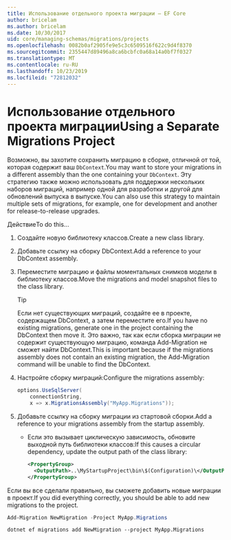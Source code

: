 ```yaml
---
title: Использование отдельного проекта миграции — EF Core
author: bricelam
ms.author: bricelam
ms.date: 10/30/2017
uid: core/managing-schemas/migrations/projects
ms.openlocfilehash: 0082b0af2905fe9e5c3c6509516f622c9d4f8370
ms.sourcegitcommit: 2355447d89496a8ca6bcbfc0a68a14a0bf7f0327
ms.translationtype: MT
ms.contentlocale: ru-RU
ms.lasthandoff: 10/23/2019
ms.locfileid: "72812032"
---
```

# <a name="using-a-separate-migrations-project"></a><span data-ttu-id="14883-102">Использование отдельного проекта миграции</span><span class="sxs-lookup"><span data-stu-id="14883-102">Using a Separate Migrations Project</span></span>

<span data-ttu-id="14883-103">Возможно, вы захотите сохранить миграцию в сборке, отличной от той, которая содержит ваш `DbContext`.</span><span class="sxs-lookup"><span data-stu-id="14883-103">You may want to store your migrations in a different assembly than the one containing your `DbContext`.</span></span> <span data-ttu-id="14883-104">Эту стратегию также можно использовать для поддержки нескольких наборов миграций, например одной для разработки и другой для обновлений выпуска в выпуске.</span><span class="sxs-lookup"><span data-stu-id="14883-104">You can also use this strategy to maintain multiple sets of migrations, for example, one for development and another for release-to-release upgrades.</span></span>

<span data-ttu-id="14883-105">Действие</span><span class="sxs-lookup"><span data-stu-id="14883-105">To do this...</span></span>

1. <span data-ttu-id="14883-106">Создайте новую библиотеку классов.</span><span class="sxs-lookup"><span data-stu-id="14883-106">Create a new class library.</span></span>

2. <span data-ttu-id="14883-107">Добавьте ссылку на сборку DbContext.</span><span class="sxs-lookup"><span data-stu-id="14883-107">Add a reference to your DbContext assembly.</span></span>

3. <span data-ttu-id="14883-108">Переместите миграцию и файлы моментальных снимков модели в библиотеку классов.</span><span class="sxs-lookup"><span data-stu-id="14883-108">Move the migrations and model snapshot files to the class library.</span></span>
   > [!TIP]
   > <span data-ttu-id="14883-109">Если нет существующих миграций, создайте ее в проекте, содержащем DbContext, а затем переместите его.</span><span class="sxs-lookup"><span data-stu-id="14883-109">If you have no existing migrations, generate one in the project containing the DbContext then move it.</span></span>
   > <span data-ttu-id="14883-110">Это важно, так как если сборка миграции не содержит существующую миграцию, команда Add-Migration не сможет найти DbContext.</span><span class="sxs-lookup"><span data-stu-id="14883-110">This is important because if the migrations assembly does not contain an existing migration, the Add-Migration command will be unable to find the DbContext.</span></span>

4. <span data-ttu-id="14883-111">Настройте сборку миграций:</span><span class="sxs-lookup"><span data-stu-id="14883-111">Configure the migrations assembly:</span></span>

   ``` csharp
   options.UseSqlServer(
       connectionString,
       x => x.MigrationsAssembly("MyApp.Migrations"));
   ```

5. <span data-ttu-id="14883-112">Добавьте ссылку на сборку миграции из стартовой сборки.</span><span class="sxs-lookup"><span data-stu-id="14883-112">Add a reference to your migrations assembly from the startup assembly.</span></span>
   * <span data-ttu-id="14883-113">Если это вызывает циклическую зависимость, обновите выходной путь библиотеки классов:</span><span class="sxs-lookup"><span data-stu-id="14883-113">If this causes a circular dependency, update the output path of the class library:</span></span>

     ``` xml
     <PropertyGroup>
       <OutputPath>..\MyStartupProject\bin\$(Configuration)\</OutputPath>
     </PropertyGroup>
     ```

<span data-ttu-id="14883-114">Если вы все сделали правильно, вы сможете добавить новые миграции в проект.</span><span class="sxs-lookup"><span data-stu-id="14883-114">If you did everything correctly, you should be able to add new migrations to the project.</span></span>

``` powershell
Add-Migration NewMigration -Project MyApp.Migrations
```

``` Console
dotnet ef migrations add NewMigration --project MyApp.Migrations
```

